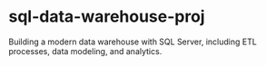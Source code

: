 # sql-data-warehouse-proj
Building a modern data warehouse with SQL Server, including ETL processes, data modeling, and analytics.
